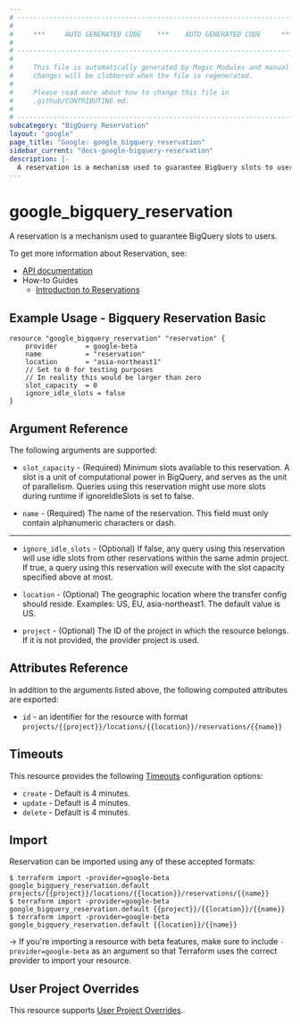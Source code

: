 ```yaml
---
# ----------------------------------------------------------------------------
#
#     ***     AUTO GENERATED CODE    ***    AUTO GENERATED CODE     ***
#
# ----------------------------------------------------------------------------
#
#     This file is automatically generated by Magic Modules and manual
#     changes will be clobbered when the file is regenerated.
#
#     Please read more about how to change this file in
#     .github/CONTRIBUTING.md.
#
# ----------------------------------------------------------------------------
subcategory: "BigQuery Reservation"
layout: "google"
page_title: "Google: google_bigquery_reservation"
sidebar_current: "docs-google-bigquery-reservation"
description: |-
  A reservation is a mechanism used to guarantee BigQuery slots to users.
---
```


# google\_bigquery\_reservation

A reservation is a mechanism used to guarantee BigQuery slots to users.

To get more information about Reservation, see:

* [API documentation](https://cloud.google.com/bigquery/docs/reference/reservations/rest/v1beta1/projects.locations.reservations/create)
* How-to Guides
    * [Introduction to Reservations](https://cloud.google.com/bigquery/docs/reservations-intro)

## Example Usage - Bigquery Reservation Basic


```hcl
resource "google_bigquery_reservation" "reservation" {
	provider       = google-beta
	name           = "reservation"
	location       = "asia-northeast1"
	// Set to 0 for testing purposes
	// In reality this would be larger than zero
	slot_capacity  = 0
	ignore_idle_slots = false
}
```

## Argument Reference

The following arguments are supported:


* `slot_capacity` -
  (Required)
  Minimum slots available to this reservation. A slot is a unit of computational power in BigQuery, and serves as the
  unit of parallelism. Queries using this reservation might use more slots during runtime if ignoreIdleSlots is set to false.

* `name` -
  (Required)
  The name of the reservation. This field must only contain alphanumeric characters or dash.


- - -


* `ignore_idle_slots` -
  (Optional)
  If false, any query using this reservation will use idle slots from other reservations within
  the same admin project. If true, a query using this reservation will execute with the slot
  capacity specified above at most.

* `location` -
  (Optional)
  The geographic location where the transfer config should reside.
  Examples: US, EU, asia-northeast1. The default value is US.

* `project` - (Optional) The ID of the project in which the resource belongs.
    If it is not provided, the provider project is used.


## Attributes Reference

In addition to the arguments listed above, the following computed attributes are exported:

* `id` - an identifier for the resource with format `projects/{{project}}/locations/{{location}}/reservations/{{name}}`


## Timeouts

This resource provides the following
[Timeouts](/docs/configuration/resources.html#timeouts) configuration options:

- `create` - Default is 4 minutes.
- `update` - Default is 4 minutes.
- `delete` - Default is 4 minutes.

## Import

Reservation can be imported using any of these accepted formats:

```
$ terraform import -provider=google-beta google_bigquery_reservation.default projects/{{project}}/locations/{{location}}/reservations/{{name}}
$ terraform import -provider=google-beta google_bigquery_reservation.default {{project}}/{{location}}/{{name}}
$ terraform import -provider=google-beta google_bigquery_reservation.default {{location}}/{{name}}
```

-> If you're importing a resource with beta features, make sure to include `-provider=google-beta`
as an argument so that Terraform uses the correct provider to import your resource.

## User Project Overrides

This resource supports [User Project Overrides](https://www.terraform.io/docs/providers/google/guides/provider_reference.html#user_project_override).

